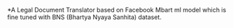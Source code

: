 *A Legal Document Translator based on Facebook Mbart ml model which is fine tuned with BNS (Bhartya Nyaya Sanhita) dataset.
